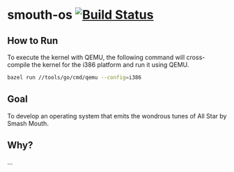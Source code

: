 # smouth-os [![Build Status](https://travis-ci.org/RyRose/smouth-os.svg?branch=master)](https://travis-ci.org/RyRose/smouth-os)

## How to Run

To execute the kernel with QEMU, the following command will cross-compile the kernel for the i386 platform and run it using QEMU.

```sh
bazel run //tools/go/cmd/qemu --config=i386
```

## Goal

To develop an operating system that emits the wondrous tunes of All Star by Smash Mouth.

## Why?

...
